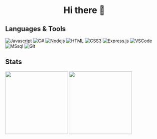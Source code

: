 <h1 align="center">
  Hi there 👋
</h1>

## Languages & Tools

![Javascript](https://img.shields.io/badge/Javascript-F0DB4F?style=for-the-badge&labelColor=black&logo=javascript&logoColor=F0DB4F)
![C#](https://img.shields.io/badge/csharp-823085?style=for-the-badge&labelColor=black&logo=csharp&logoColor=9b4993)
![Nodejs](https://img.shields.io/badge/Nodejs-3C873A?style=for-the-badge&labelColor=black&logo=node.js&logoColor=3C873A)
![HTML](https://img.shields.io/badge/HTML5-E34F26?style=for-the-badge&logo=html5&logoColor=white)
![CSS3](https://img.shields.io/badge/CSS3-1572B6?style=for-the-badge&logo=css3&logoColor=white)
![Express.js](https://img.shields.io/badge/Express.js-000000?style=for-the-badge&logo=express&logoColor=white)
![VSCode](https://img.shields.io/badge/Visual_Studio-0078d7?style=for-the-badge&logo=visual%20studio&logoColor=white)
![MSsql](https://img.shields.io/badge/microsoft_sql_server-CC2927?style=for-the-badge&logo=microsoft%20sql%20server&logoColor=white)
![Git](https://img.shields.io/badge/Git-F05032?style=for-the-badge&logo=git&logoColor=white)

## Stats
<a>
  <img height=200 align="left" src="https://github-readme-stats.vercel.app/api?username=Magnus1231212&show_icons=true&theme=github_dark_dimmed&include_all_commits=true&show_icons=true&rank_icon=github" />
</a>
<a>
  <img height=200 align="center" src="https://github-readme-stats.vercel.app/api/top-langs/?username=Magnus1231212&theme=github_dark_dimmed&layout=compact&title_color=FFF" />
</a>
<!--
**Magnus1231212/Magnus1231212** is a ✨ _special_ ✨ repository because its `README.md` (this file) appears on your GitHub profile.

Here are some ideas to get you started:

- 🔭 I’m currently working on ...
- 🌱 I’m currently learning ...
- 👯 I’m looking to collaborate on ...
- 🤔 I’m looking for help with ...
- 💬 Ask me about ...
- 📫 How to reach me: ...
- 😄 Pronouns: ...
- ⚡ Fun fact: ...
-->
